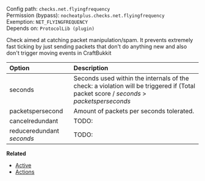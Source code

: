 Config path: `checks.net.flyingfrequency`  
Permission (bypass): `nocheatplus.checks.net.flyingfrequency`  
Exemption: `NET_FLYINGFREQUENCY`  
Depends on: `ProtocolLib (plugin)`  

Check aimed at catching packet manipulation/spam. It prevents extremely fast ticking by just sending packets that don't do anything new and also don't trigger moving events in CraftBukkit     

| Option              | Description |
| :------------------ | :---------- |
| seconds             | Seconds used within the internals of the check: a violation will be triggered if (Total packet score / _seconds_ > _packetsperseconds_ |
| packetspersecond    | Amount of packets per seconds tolerated. |
| cancelredundant     | TODO: |
| reduceredundant _seconds_| TODO:  |

**Related**  
* [Active](https://github.com/Updated-NoCheatPlus/Docs/blob/master/Settings/General.md#active)
* [Actions](https://github.com/Updated-NoCheatPlus/Docs/blob/master/Settings/General.md#actions)
